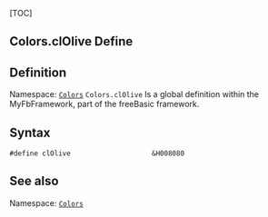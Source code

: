 [TOC]
## Colors.clOlive Define

## Definition
Namespace: [`Colors`](Colors.md)
`Colors.clOlive` Is a global definition within the MyFbFramework, part of the freeBasic framework.
## Syntax

```freeBasic
#define clOlive                    &H008080
```

## See also
Namespace: [`Colors`](Colors.md)
